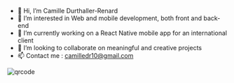 - 👋 Hi, I’m Camille Durthaller-Renard
- 👀 I’m interested in Web and mobile development, both front and back-end
- 🌱 I’m currently working on a React Native mobile app for an international client
- 💞️ I’m looking to collaborate on meaningful and creative projects
- 📫 Contact me : camilledr10@gmail.com

![qrcode](https://github.com/camilledtr/camilledtr/assets/97107181/6354c8aa-2d37-4360-8fde-8722ef46978a)

